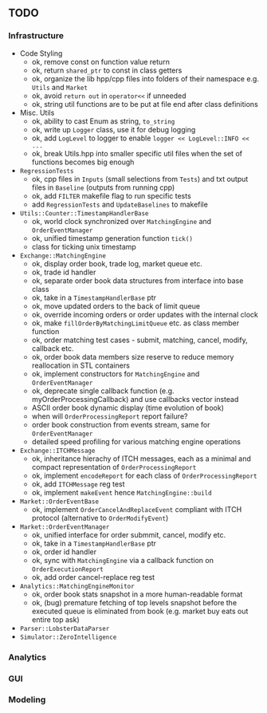 ## TODO

### Infrastructure

* Code Styling
    - ok, remove const on function value return
    - ok, return `shared_ptr` to const in class getters
    - ok, organize the lib hpp/cpp files into folders of their namespace e.g. `Utils` and `Market`
    - ok, avoid `return out` in `operator<<` if unneeded
    - ok, string util functions are to be put at file end after class definitions
* Misc. Utils
    - ok, ability to cast Enum as string, `to_string`
    - ok, write up `Logger` class, use it for debug logging
    - ok, add `LogLevel` to logger to enable `logger << LogLevel::INFO << ...`
    - ok, break Utils.hpp into smaller specific util files when the set of functions becomes big enough
* `RegressionTests`
    - ok, cpp files in `Inputs` (small selections from `Tests`) and txt output files in `Baseline` (outputs from running cpp)
    - ok, add `FILTER` makefile flag to run specific tests
    - add `RegressionTests` and `UpdateBaselines` to makefile
* `Utils::Counter::TimestampHandlerBase`
    - ok, world clock synchronized over `MatchingEngine` and `OrderEventManager`
    - ok, unified timestamp generation function `tick()`
    - class for ticking unix timestamp
* `Exchange::MatchingEngine`
    - ok, display order book, trade log, market queue etc.
    - ok, trade id handler
    - ok, separate order book data structures from interface into base class
    - ok, take in a `TimestampHandlerBase` ptr
    - ok, move updated orders to the back of limit queue
    - ok, override incoming orders or order updates with the internal clock
    - ok, make `fillOrderByMatchingLimitQueue` etc. as class member function
    - ok, order matching test cases - submit, matching, cancel, modify, callback etc.
    - ok, order book data members size reserve to reduce memory reallocation in STL containers
    - ok, implement constructors for `MatchingEngine` and `OrderEventManager`
    - ok, deprecate single callback function (e.g. myOrderProcessingCallback) and use callbacks vector instead
    - ASCII order book dynamic display (time evolution of book)
    - when will `OrderProcessingReport` report failure?
    - order book construction from events stream, same for `OrderEventManager`
    - detailed speed profiling for various matching engine operations
* `Exchange::ITCHMessage`
    - ok, inheritance hierachy of ITCH messages, each as a minimal and compact representation of `OrderProcessingReport`
    - ok, implement `encodeReport` for each class of `OrderProcessingReport`
    - ok, add `ITCHMessage` reg test
    - ok, implement `makeEvent` hence `MatchingEngine::build`
* `Market::OrderEventBase`
    - ok, implement `OrderCancelAndReplaceEvent` compliant with ITCH protocol (alternative to `OrderModifyEvent`)
* `Market::OrderEventManager`
    - ok, unified interface for order submmit, cancel, modify etc.
    - ok, take in a `TimestampHandlerBase` ptr
    - ok, order id handler
    - ok, sync with `MatchingEngine` via a callback function on `OrderExecutionReport`
    - ok, add order cancel-replace reg test
* `Analytics::MatchingEngineMonitor`
    - ok, order book stats snapshot in a more human-readable format
    - ok, (bug) premature fetching of top levels snapshot before the executed queue is eliminated from book (e.g. market buy eats out entire top ask)
* `Parser::LobsterDataParser`
* `Simulator::ZeroIntelligence`

### Analytics

### GUI

### Modeling
